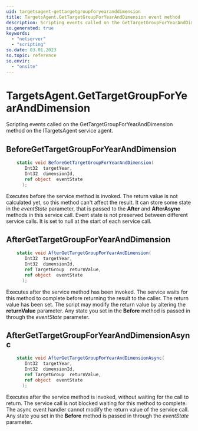 ```yaml
---
uid: targetsagent-gettargetgroupforyearanddimension
title: TargetsAgent.GetTargetGroupForYearAndDimension event method
description: Scripting events called on the GetTargetGroupForYearAndDimension method on the TargetsAgent service agent.
so.generated: true
keywords:
  - "netserver"
  - "scripting"
so.date: 03.01.2023
so.topic: reference
so.envir:
  - "onsite"
---
```

# TargetsAgent.GetTargetGroupForYearAndDimension

Scripting events called on the <see cref='M:SuperOffice.CRM.Services.ITargetsAgent.GetTargetGroupForYearAndDimension'>GetTargetGroupForYearAndDimension</see> method on the <see cref='ITargetsAgent'>ITargetsAgent</see>  service agent.

## BeforeGetTargetGroupForYearAndDimension
```cs
    static void BeforeGetTargetGroupForYearAndDimension(
       Int32  targetYear,
       Int32  dimensionId,
       ref object  eventState
      );
```
Executes before the service method is invoked.
The return value is not calculated yet, so this method can't affect the result.
It can store some state in the *eventState* parameter, that is passed to the **After** and **AfterAsync** methods in this service call.
Event state is not preserved between different service calls. It is set to null at the start of each service call.
## AfterGetTargetGroupForYearAndDimension
```cs
    static void AfterGetTargetGroupForYearAndDimension(
       Int32  targetYear,
       Int32  dimensionId,
       ref TargetGroup  returnValue,
       ref object  eventState
      );
```
Executes after the service method has been invoked. The service waits for this method to complete before returning the result to the caller.
The return value has been set. The script may modify the return value by altering the **returnValue** parameter.
Any state you set in the **Before** method is passed in through the *eventState* parameter.
## AfterGetTargetGroupForYearAndDimensionAsync
```cs
    static void AfterGetTargetGroupForYearAndDimensionAsync(
       Int32  targetYear,
       Int32  dimensionId,
       ref TargetGroup  returnValue,
       ref object  eventState
      );
```
Executes after the service method is invoked, without waiting for the call to return.
The service call is not blocked waiting for this method to complete.
The async event handler cannot modify the return value of the service call.
Any state you set in the **Before** method is passed in through the *eventState* parameter.

